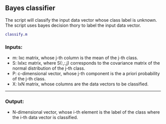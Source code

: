 ## Bayes classifier
The script will classify the input data vector whose class label is unknown. The script uses bayes decision thory to label the input data vector.

```matlab
classify.m
```
### Inputs: 
* m: lxc matrix, whose j-th column is the mean of the j-th class.
* S: lxlxc matrix, where S(:,:,j) corresponds to the covariance matrix of the normal distribution of the j-th class.
* P: c-dimensional vector, whose j-th component is the a priori probability of the j-th class.
* X: lxN matrix, whose columns are the data vectors to be classified.
---
### Output: 
* N-dimensional vector, whose i-th element is the label of the class where the i-th data vector is classified.




